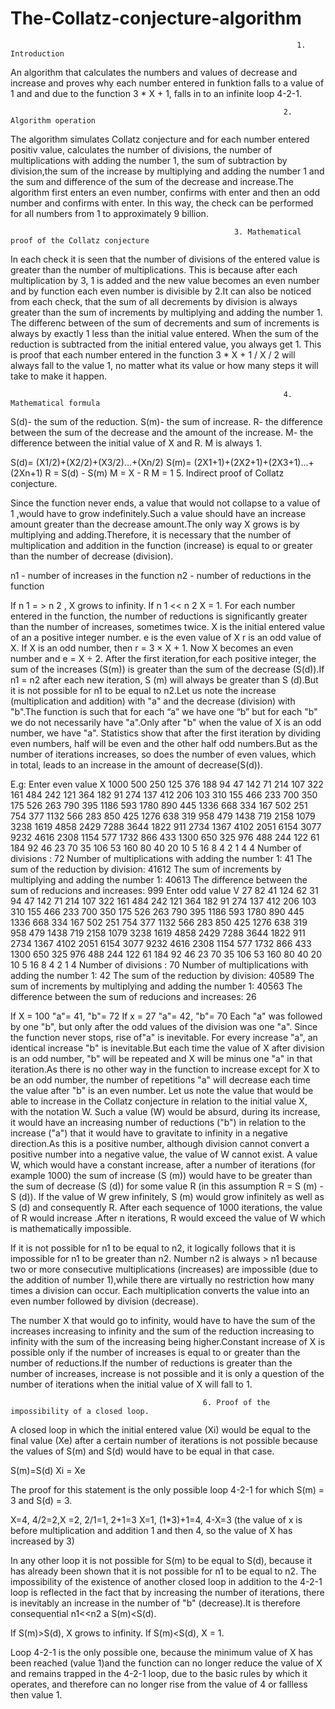 # The-Collatz-conjecture-algorithm

                                                                    1. Introduction

An algorithm that calculates the numbers and values of decrease and increase and proves why each number entered in funktion falls to a value of 1 and and due to the function 3 * X + 1, falls in to an infinite loop 4-2-1.

                                                                 2. Algorithm operation
                                                              
                                                              
                                                              
The algorithm simulates Collatz conjecture and for each number entered positiv value, calculates the number of divisions, the number of multiplications with adding the number 1, the sum of subtraction by division,the sum of the increase by multiplying and adding the number 1 and the sum and difference of the sum of the decrease and increase.The algorithm first enters an even number, confirms with enter and then an odd number and confirms with enter. In this way, the check can be performed for all numbers from 1 to approximately 9 billion.


                                                      3. Mathematical proof of the Collatz conjecture
                                                      
                                                      
In each check it is seen that the number of divisions of the entered value is greater than the number of multiplications. This is because after each multiplication by 3, 1 is added and the new value becomes an even number  and by function each even number is divisible by 2.It can also be noticed from each check, that the sum of all decrements by division is always greater than the sum of increments by multiplying and adding the number 1. The differenc between of the sum of decrements and sum of increments is always  by exactly 1  less than the initial value entered.
When the sum of the reduction is subtracted from the initial entered value, you always get 1. This is proof that each number entered in the function 3 * X + 1 / X / 2 will always fall to the value 1, no matter what its value or how many steps it will take to make it happen.


                                                                 4. Mathematical formula
                                                                 
  S(d)- the sum of the reduction.   S(m)- the sum of increase.   R- the difference between the sum of the decrease and the amount of the increase. M-  the difference between the initial value of X and R. M  is always 1. 
  
  S(d)= (X1/2)+(X2/2)+(X3/2)...+(Xn/2)
  S(m)= (2X1+1)+(2X2+1)+(2X3+1)...+(2Xn+1)
  R = S(d) - S(m)
  M = X - R
  M = 1
                                                              5. Indirect proof of Collatz conjecture.
                                                                     
                                                                     
  Since the function never ends, a value that would not collapse to a value of 1 ,would have to grow indefinitely.Such a value should have an increase amount greater than the decrease amount.The only way X grows is by multiplying and adding.Therefore, it is necessary that the number of multiplication and addition in the function (increase) is equal to or greater than the number of decrease (division).
 
n1 - number of increases in the function
n2 - number of reductions in the function

If n 1 = > n 2 , X grows to infinity.
If n 1 << n 2 X = 1.
For each number entered in the function, the number of reductions is significantly greater than the number of increases, sometimes twice.
X is the initial entered value of an a positive integer number.
  e is the even value of X
  r is an odd value of X.
If X is an odd number, then r = 3 × X + 1.
Now X becomes an even number and e = X ÷ 2.
After the first iteration,for each positive integer, the sum of the increases (S(m)) is greater than the sum of the decrease (S(d)).If n1 = n2 after each new iteration, S (m) will always be greater than S (d).But it is not possible for n1 to be equal to n2.Let us note the increase (multiplication and addition) with "a" and the decrease (division) with "b".The function is such that for each “a” we have one “b” but for each "b" we do not necessarily have "a".Only after "b" when the value of X is an odd number, we have "a".
Statistics show that after the first iteration by dividing even numbers, half will be even and the other half odd numbers.But as the number of iterations increases, so does the number of even values, which in total, leads to an increase in the amount of decrease(S(d)).

E.g:
Enter even value X
1000
500
250
125
376
188
94
47
142
71
214
107
322
161
484
242
121
364
182
91
274
137
412
206
103
310
155
466
233
700
350
175
526
263
790
395
1186
593
1780
890
445
1336
668
334
167
502
251
754
377
1132
566
283
850
425
1276
638
319
958
479
1438
719
2158
1079
3238
1619
4858
2429
7288
3644
1822
911
2734
1367
4102
2051
6154
3077
9232
4616
2308
1154
577
1732
866
433
1300
650
325
976
488
244
122
61
184
92
46
23
70
35
106
53
160
80
40
20
10
5
16
8
4
2
1
4
4
Number of divisions :
72
Number of multiplications with adding the number 1:
41
The sum of the reduction by division:
41612
The sum of increments by multiplying and adding the number 1:
40613
The difference between the sum of reducions and increases:
999
Enter odd value V
27
82
41
124
62
31
94
47
142
71
214
107
322
161
484
242
121
364
182
91
274
137
412
206
103
310
155
466
233
700
350
175
526
263
790
395
1186
593
1780
890
445
1336
668
334
167
502
251
754
377
1132
566
283
850
425
1276
638
319
958
479
1438
719
2158
1079
3238
1619
4858
2429
7288
3644
1822
911
2734
1367
4102
2051
6154
3077
9232
4616
2308
1154
577
1732
866
433
1300
650
325
976
488
244
122
61
184
92
46
23
70
35
106
53
160
80
40
20
10
5
16
8
4
2
1
4
Number of divisions :
70
Number of multiplications with adding the number 1:
42
The sum of the reduction by division:
40589
The sum of increments by multiplying and adding the number 1:
40563
The difference between the sum of reducions and increases:
26

If X = 100
"a"= 41, "b"= 72
If x = 27
"a"= 42, "b"= 70
Each "a" was followed by one "b", but only after the odd values of the division was one "a".
Since the function never stops, rise of"a" is inevitable. For every increase "a", an identical increase "b" is inevitable.But each time the value of X after division is an odd number, "b" will be repeated and X will be minus one "a" in that iteration.As there is no other way in the function to increase except for X to be an odd number, the number of repetitions "a" will decrease each time the value after "b" is an even number.
Let us note the value that would be able to increase in the Collatz conjecture in relation to the initial value X, with the notation W.
Such a value (W) would be absurd, during its increase, it would have an increasing number of reductions ("b") in relation to the increase  ("a") that it would have to gravitate to infinity in a negative direction.As this is a positive number, although division cannot convert a positive number into a negative value, the value of W cannot exist.
A value W, which would have a constant increase, after a number of iterations (for example 1000) the sum of increase  (S (m)) would have to be greater than the sum of decrease (S (d)) for some value R (in this assumption R = S (m) -S (d)). If the value of W grew infinitely, S (m) would grow infinitely as well as S (d) and consequently R. After each sequence of 1000 iterations, the value of R would increase .After n iterations, R would exceed the value of W which is mathematically impossible.

If it is not possible for n1 to be equal to n2, it logically follows that it is impossible for n1 to be greater than n2.
Number n2 is always > n1 because two or more consecutive multiplications (increases) are impossible (due to the addition of number 1),while there are virtually no restriction how many times  a division can occur. Each multiplication converts the value into an even number followed by division (decrease).

 The number X that would go to infinity, would have to have the sum of the increases increasing  to infinity and the sum of the reduction increasing to infinity with the sum of the increasing being higher.Constant increase of X is possible only if the number of increases is equal to or greater than the number of reductions.If the number of reductions is greater than the number of increases, increase is not possible and it is only a question of the number of iterations when the initial value of X will fall to 1.
 
 
 
                                               6. Proof of the impossibility of a closed loop.
                                               
                                               
 A closed loop in which the initial entered value (Xi) would be equal to the final value (Xe) after a certain number of iterations is not possible because the values of S(m) and S(d) would have to be equal in that case.
 
 S(m)=S(d)
 Xi = Xe
 
 The proof for this statement is the only possible loop 4-2-1 for which S(m) = 3 and S(d) = 3.
 
 X=4, 4/2=2,X =2, 2/1=1, 2+1=3
 X=1, (1*3)+1=4, 4-X=3  (the value of x is before multiplication and addition 1 and then 4, so the value of X has increased by 3)
 
 In any other loop it is not possible for S(m) to be equal to S(d), because it has already been shown that it is not possible for n1 to be equal to n2.
The impossibility of the existence of another closed loop in addition to the 4-2-1 loop is reflected in the fact that by increasing the number of iterations, there is inevitably an increase in the number of "b" (decrease).It is therefore consequential n1<<n2 a S(m)<S(d).
 
 If S(m)>S(d), X grows to infinity.
 If S(m)<S(d), X = 1.
 
 Loop 4-2-1 is the only possible one, because the minimum value of X has been reached (value 1)and the function can no longer reduce the value of X and remains trapped in the 4-2-1 loop, due to the basic rules by which it operates, and therefore can no longer rise from the value of 4 or fallless then value 1.
 
 
 
 
 
 
 
 
